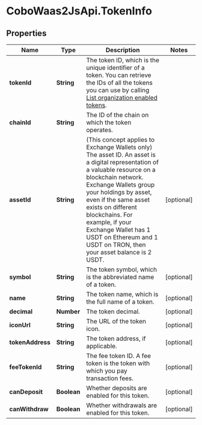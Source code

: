 # CoboWaas2JsApi.TokenInfo

## Properties

Name | Type | Description | Notes
------------ | ------------- | ------------- | -------------
**tokenId** | **String** | The token ID, which is the unique identifier of a token. You can retrieve the IDs of all the tokens you can use by calling [List organization enabled tokens](/v2/api-references/wallets/list-organization-enabled-tokens). | 
**chainId** | **String** | The ID of the chain on which the token operates. | 
**assetId** | **String** | (This concept applies to Exchange Wallets only) The asset ID. An asset is a digital representation of a valuable resource on a blockchain network. Exchange Wallets group your holdings by asset, even if the same asset exists on different blockchains. For example, if your Exchange Wallet has 1 USDT on Ethereum and 1 USDT on TRON, then your asset balance is 2 USDT. | [optional] 
**symbol** | **String** | The token symbol, which is the abbreviated name of a token. | [optional] 
**name** | **String** | The token name, which is the full name of a token. | [optional] 
**decimal** | **Number** | The token decimal. | [optional] 
**iconUrl** | **String** | The URL of the token icon. | [optional] 
**tokenAddress** | **String** | The token address, if applicable. | [optional] 
**feeTokenId** | **String** | The fee token ID. A fee token is the token with which you pay transaction fees. | [optional] 
**canDeposit** | **Boolean** | Whether deposits are enabled for this token. | [optional] 
**canWithdraw** | **Boolean** | Whether withdrawals are enabled for this token. | [optional] 


